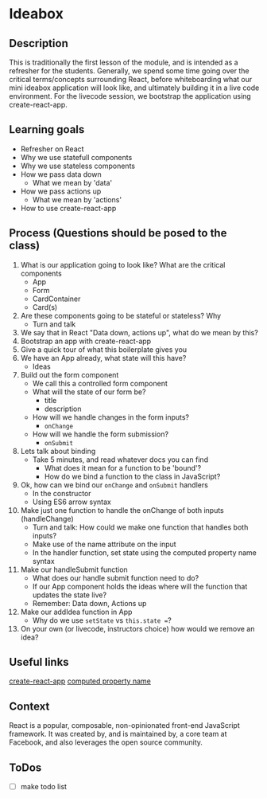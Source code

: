 # Ideabox

## Description

This is traditionally the first lesson of the module, and is intended as a
refresher for the students. Generally, we spend some time going over the
critical terms/concepts surrounding React, before whiteboarding what our mini
ideabox application will look like, and ultimately building it in a live code
environment. For the livecode session, we bootstrap the application using
create-react-app.

## Learning goals

- Refresher on React
- Why we use statefull components
- Why we use stateless components
- How we pass data down
  - What we mean by 'data'
- How we pass actions up
  - What we mean by 'actions'
- How to use create-react-app

## Process (Questions should be posed to the class)

1) What is our application going to look like? What are the critical components
    - App
    - Form
    - CardContainer
    - Card(s)
2) Are these components going to be stateful or stateless? Why
    - Turn and talk
3) We say that in React "Data down, actions up", what do we mean by this?
4) Bootstrap an app with create-react-app
5) Give a quick tour of what this boilerplate gives you
6) We have an App already, what state will this have?
    - Ideas
7) Build out the form component
    - We call this a controlled form component
    - What will the state of our form be?
      - title
      - description
    - How will we handle changes in the form inputs?
      - `onChange`
    - How will we handle the form submission?
      - `onSubmit`
8) Lets talk about binding
    - Take 5 minutes, and read whatever docs you can find
      - What does it mean for a function to be 'bound'?
      - How do we bind a function to the class in JavaScript?
9) Ok, how can we bind our `onChange` and `onSubmit` handlers
    - In the constructor
    - Using ES6 arrow syntax
10) Make just one function to handle the onChange of both inputs (handleChange)
    - Turn and talk: How could we make one function that handles both inputs?
    - Make use of the name attribute on the input
    - In the handler function, set state using the computed property name syntax
11) Make our handleSubmit function
    - What does our handle submit function need to do?
    - If our App component holds the ideas where will the function that updates
      the state live?
    - Remember: Data down, Actions up
12) Make our addIdea function in App
    - Why do we use `setState` vs `this.state =`?
13) On your own (or livecode, instructors choice) how would we remove an idea?

## Useful links

[create-react-app](https://github.com/facebook/create-react-app)
[computed property
name](https://developer.mozilla.org/en-US/docs/Web/JavaScript/Reference/Operators/Object_initializer#Computed_property_names)

## Context

React is a popular, composable, non-opinionated front-end JavaScript framework.
It was created by, and is maintained by, a core team at Facebook, and also
leverages the open source community.

## ToDos

* [ ] make todo list
